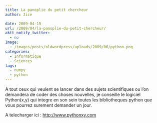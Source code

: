 ```yaml
---
title: La panoplie du petit chercheur
author: Jice

date: 2009-04-15
url: /2009/04/la-panoplie-du-petit-chercheur/
aktt_notify_twitter:
  - no
Image:
  - /images/posts/oldwordpress/uploads/2009/06/python.png
categories:
  - Informatique
  - Sciences
tags:
  - numpy
  - python
---
```

A tout ceux qui veulent se lancer dans des sujets scientifiques ou l&#8217;on demandera de coder des choses nouvelles, je conseille le logiciel Python(x,y) qui integre en son sein toutes les bibliotheques python que vous pourrez surement demander un jour.

A telecharger ici : <a title="Python(xy)" href="http://www.pythonxy.com" target="_blank">http://www.pythonxy.com</a>